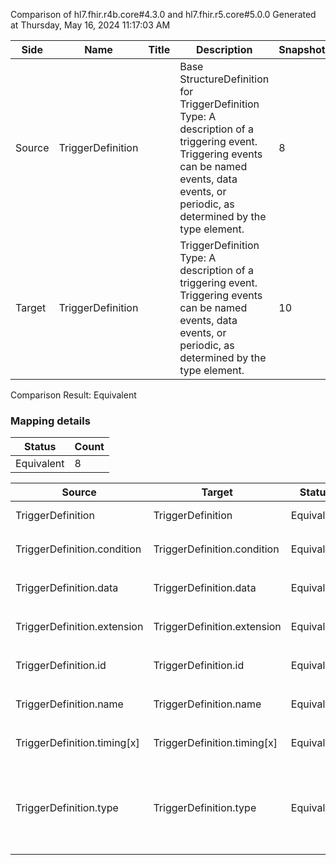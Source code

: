 Comparison of hl7.fhir.r4b.core#4.3.0 and hl7.fhir.r5.core#5.0.0
Generated at Thursday, May 16, 2024 11:17:03 AM

| Side | Name | Title | Description | Snapshot | Differential |
| --- | --- | --- | --- | --- | --- |
| Source | TriggerDefinition |  | Base StructureDefinition for TriggerDefinition Type: A description of a triggering event. Triggering events can be named events, data events, or periodic, as determined by the type element. | 8 | 6 |
| Target | TriggerDefinition |  | TriggerDefinition Type: A description of a triggering event. Triggering events can be named events, data events, or periodic, as determined by the type element. | 10 | 8 |


Comparison Result: Equivalent


### Mapping details

| Status | Count |
| ------ | ----- |
Equivalent | 8 |


| Source | Target | Status | Message |
| ------ | ------ | ------ | ------- |
| TriggerDefinition | TriggerDefinition | Equivalent | R4B `TriggerDefinition` maps as Equivalent to R5 `TriggerDefinition` |
| TriggerDefinition.condition | TriggerDefinition.condition | Equivalent | R4B `TriggerDefinition.condition` maps as Equivalent to R5 `TriggerDefinition.condition` |
| TriggerDefinition.data | TriggerDefinition.data | Equivalent | R4B `TriggerDefinition.data` maps as Equivalent to R5 `TriggerDefinition.data` |
| TriggerDefinition.extension | TriggerDefinition.extension | Equivalent | R4B `TriggerDefinition.extension` maps as Equivalent to R5 `TriggerDefinition.extension` |
| TriggerDefinition.id | TriggerDefinition.id | Equivalent | R4B `TriggerDefinition.id` maps as Equivalent to R5 `TriggerDefinition.id` |
| TriggerDefinition.name | TriggerDefinition.name | Equivalent | R4B `TriggerDefinition.name` maps as Equivalent to R5 `TriggerDefinition.name` |
| TriggerDefinition.timing[x] | TriggerDefinition.timing[x] | Equivalent | R4B `TriggerDefinition.timing[x]` maps as Equivalent to R5 `TriggerDefinition.timing[x]` |
| TriggerDefinition.type | TriggerDefinition.type | Equivalent | R4B `TriggerDefinition.type` maps as Equivalent to R5 `TriggerDefinition.type` - type has compatible required binding for code type: http://hl7.org/fhir/ValueSet/trigger-type|4.3.0 and http://hl7.org/fhir/ValueSet/trigger-type|5.0.0 (Equivalent) |

